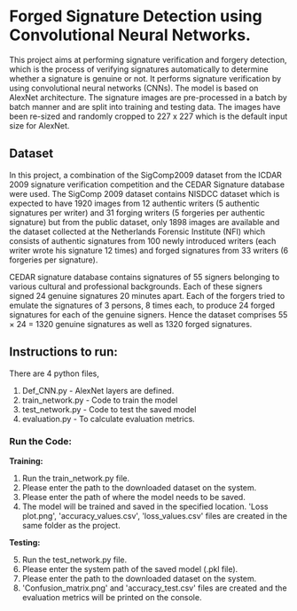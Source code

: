 # Forged Signature Detection using Convolutional Neural Networks.

This project aims at performing signature verification and forgery detection, which is the process of verifying signatures automatically to determine whether a signature is genuine or not. It performs signature verification by using convolutional neural networks (CNNs). The model is based on AlexNet architecture. The signature images are pre-processed in a batch by batch manner and are split into training and testing data. The images have been re-sized and randomly cropped to 227 x 227 which is the default input size for AlexNet. 

## Dataset

In this project, a combination of the SigComp2009 dataset from the ICDAR 2009 signature verification competition and the CEDAR Signature database were used. The SigComp 2009 dataset contains NISDCC dataset which is expected to have 1920 images from 12 authentic writers (5 authentic signatures per writer) and 31 forging writers (5 forgeries per authentic signature) but from the public dataset, only 1898 images are available and the dataset collected at the Netherlands Forensic Institute (NFI) which consists of authentic signatures from 100 newly introduced writers (each writer wrote his signature 12 times) and forged signatures from 33 writers (6 forgeries per signature). 

CEDAR signature database contains signatures of 55 signers belonging to various cultural and professional backgrounds. Each of these signers signed 24 genuine signatures 20 minutes apart. Each of the forgers tried to emulate the signatures of 3 persons, 8 times each, to produce 24 forged signatures for each of the genuine signers. Hence the dataset comprises 55 × 24 = 1320 genuine signatures as well as 1320 forged signatures.

## Instructions to run:
There are 4 python files, 
1. Def_CNN.py - AlexNet layers are defined.
2. train_network.py - Code to train the model
3. test_network.py - Code to test the saved model
4. evaluation.py - To calculate evaluation metrics.

### Run the Code:
**Training:**
1. Run the train_network.py file.
2. Please enter the path to the downloaded dataset on the system.
3. Please enter the path of where the model needs to be saved.
4. The model will be trained and saved in the specified location. 'Loss plot.png', 'accuracy_values.csv', 'loss_values.csv' files are created in the same folder as the project.

**Testing:**

5. Run the test_network.py file.
6. Please enter the system path of the saved model (.pkl file).
7. Please enter the path to the downloaded dataset on the system.
8. 'Confusion_matrix.png' and 'accuracy_test.csv' files are created and the evaluation metrics will be printed on the console.



